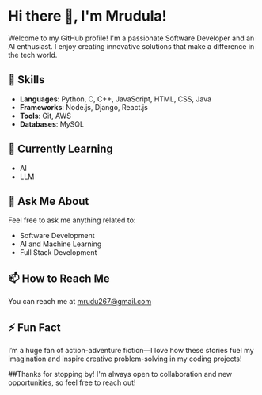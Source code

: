 # Hi there 👋, I'm Mrudula!

Welcome to my GitHub profile! 
I'm a passionate Software Developer and an AI enthusiast. 
I enjoy creating innovative solutions that make a difference in the tech world.

## 🔧 Skills
- **Languages**: Python, C, C++, JavaScript, HTML, CSS, Java
- **Frameworks**: Node.js, Django, React.js
- **Tools**: Git, AWS
- **Databases**: MySQL

## 🌱 Currently Learning
- AI
- LLM

## 💬 Ask Me About
Feel free to ask me anything related to:
- Software Development
- AI and Machine Learning
- Full Stack Development

## 📫 How to Reach Me
You can reach me at mrudu267@gmail.com

## ⚡ Fun Fact
<!--I have a knack for injecting humor into any situation – I like to think I'm pretty funny!-->
I’m a huge fan of action-adventure fiction—I love how these stories fuel my imagination and inspire creative problem-solving in my coding projects!

<!--## 🚀 Projects
Here are some of my notable projects:
- **[Project Name 1]**: [Brief description, technologies used, link to repo]
- **[Project Name 2]**: [Brief description, technologies used, link to repo]
- **[Project Name 3]**: [Brief description, technologies used, link to repo]-->

<!--## 📫 Connect with Me
- **LinkedIn**: [Your LinkedIn URL]
- **Twitter**: [Your Twitter URL]
- **Email**: [Your Email Address]-->

<!--## 🌍 Fun Facts
- [Share a fun fact or two about yourself or your interests outside of tech]-->

##Thanks for stopping by! I'm always open to collaboration and new opportunities, so feel free to reach out!

<!--
**mrudulap26/mrudulap26** is a ✨ _special_ ✨ repository because its `README.md` (this file) appears on your GitHub profile.

Here are some ideas to get you started:

- 🔭 I’m currently working on ...
- 🌱 I’m currently learning ...
- 👯 I’m looking to collaborate on ...
- 🤔 I’m looking for help with ...
- 💬 Ask me about ...
- 📫 How to reach me: ...
- 😄 Pronouns: ...
- ⚡ Fun fact: ...
-->
